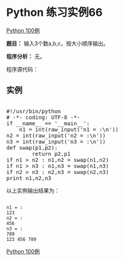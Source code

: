 Python 练习实例66
=============

 [Python 100例](python-100-examples.md)


 **题目：** 输入3个数a,b,c，按大小顺序输出。　　　

 **程序分析：** 无。

 程序源代码：

  实例
--

 <pre>

#!/usr/bin/python
# -*- coding: UTF-8 -*-
if __name__ == '__main__':
    n1 = int(raw_input('n1 = :\n'))
n2 = int(raw_input('n2 = :\n'))
n3 = int(raw_input('n3 = :\n'))
def swap(p1,p2):
        return p2,p1
if n1 > n2 : n1,n2 = swap(n1,n2)
if n1 > n3 : n1,n3 = swap(n1,n3)
if n2 > n3 : n2,n3 = swap(n2,n3)
print n1,n2,n3
</pre>

  以上实例输出结果为：


```

n1 = :
123
n2 = :
456
n3 = :
789
123 456 789

```

 [Python 100例](python-100-examples.md)
